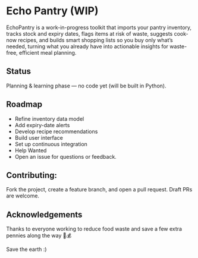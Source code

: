 # Echo Pantry (WIP)
EchoPantry is a work-in-progress toolkit that imports your pantry inventory, tracks stock and expiry dates, flags items at risk of waste, suggests cook-now recipes, and builds smart shopping lists so you buy only what’s needed, turning what you already have into actionable insights for waste-free, efficient meal planning.

## Status
Planning & learning phase — no code yet (will be built in Python).

## Roadmap
- Refine inventory data model
- Add expiry-date alerts
- Develop recipe recommendations
- Build user interface
- Set up continuous integration
- Help Wanted
- Open an issue for questions or feedback.

## Contributing:
Fork the project, create a feature branch, and open a pull request. Draft PRs are welcome.

## Acknowledgements
Thanks to everyone working to reduce food waste and save a few extra pennies along the way 🍎💰

Save the earth :)
